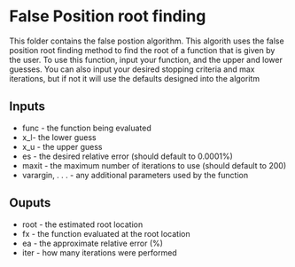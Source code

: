 # False Position root finding
This folder contains the false postion algorithm. This algorith uses the false position root finding method to find the root of a function that is given by the user. To use this function, input your function, and the upper and lower guesses. You can also input your desired stopping criteria and max iterations, but if not it will use the defaults designed into the algoritm
## Inputs
* func - the function being evaluated
* x_l- the lower guess
* x_u - the upper guess
* es - the desired relative error (should default to 0.0001%)
* maxit - the maximum number of iterations to use (should default to 200)
* varargin, . . . - any additional parameters used by the function
## Ouputs
* root - the estimated root location
* fx - the function evaluated at the root location
* ea - the approximate relative error (%)
* iter - how many iterations were performed
